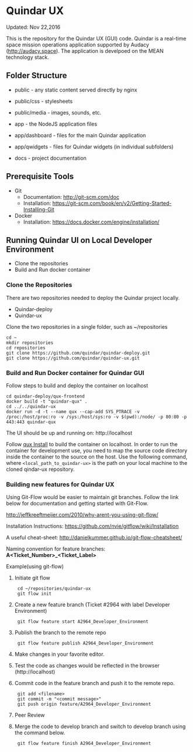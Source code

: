 # Quindar UX
Updated: Nov 22,2016

This is the repository for the Quindar UX (GUI) code. Quindar is a real-time space mission operations application supported by Audacy (http://audacy.space). The application is develpoed on the MEAN technology stack.



## Folder Structure

* public        - any static content served directly by nginx
 * public/css    - stylesheets
 * public/media  - images, sounds, etc.

* app           - the NodeJS application files
 * app/dashboard     - files for the main Quindar application
 * app/qwidgets      - files for Quindar widgets (in individual subfolders)

* docs          - project documentation


## Prerequisite Tools

* Git
  * Documentation: http://git-scm.com/doc 
  * Installation: https://git-scm.com/book/en/v2/Getting-Started-Installing-Git
* Docker
  * Installation: https://docs.docker.com/engine/installation/
  
## Running Quindar UI on Local Developer Environment  

* Clone the repositories
* Build and Run docker container

### Clone the Repositories
There are two repositories needed to deploy the Quindar project locally. 
* Quindar-deploy
* Quindar-ux

Clone the two repositories in a single folder, such as ~/repositories

    cd ~
    mkdir repositories
    cd repositories
    git clone https://github.com/quindar/quindar-deploy.git
    git clone https://github.com/quindar/quindar-ux.git
    
### Build and Run Docker container for Quindar GUI
Follow steps to build and deploy the container on localhost

    cd quindar-deploy/qux-frontend
    docker build -t "quindar-qux" .
    cd ../../quindar-ux
    docker run -d -t --name qux --cap-add SYS_PTRACE -v /proc:/host/proc:ro -v /sys:/host/sys:ro -v $(pwd):/node/ -p 80:80 -p 443:443 quindar-qux

The UI should be up and running on: http://localhost

Follow [qux Install](https://github.com/quindar/quindar-deploy/blob/master/README.md) to build the container on localhost. In order to run the container for development use, you need to map the source code directory inside the container to the source on the host. Use the following command, where ``<local_path_to_quindar-ux>`` is the path on your local machine to the cloned qindar-ux repository.


### Building new features for Quindar UX
Using Git-Flow would be easier to maintain git branches. Follow the link below for documentation and getting started with Git-Flow.

http://jeffkreeftmeijer.com/2010/why-arent-you-using-git-flow/

Installation Instructions: https://github.com/nvie/gitflow/wiki/Installation

A useful cheat-sheet: http://danielkummer.github.io/git-flow-cheatsheet/ 

Naming convention for feature branches: 
**A\<Ticket_Number\>_\<Ticket_Label\>**

Example(using git-flow)

1. Initiate git flow
        
        cd ~/repositories/quindar-ux
        git flow init

2. Create a new feature branch (Ticket #2964 with label Developer Environment)

        git flow feature start A2964_Developer_Environment

3. Publish the branch to the remote repo
        
        git flow feature publish A2964_Developer_Environment

4. Make changes in your favorite editor.
5. Test the code as changes would be reflected in the browser (http://localhost)
6. Commit code in the feature branch and push it to the remote repo.
        
        git add <filename>
        git commit -m "<commit message>"
        git push origin feature/A2964_Developer_Environment

7. Peer Review
8. Merge the code to develop branch and switch to develop branch using the command below.

        git flow feature finish A2964_Developer_Environment
 
